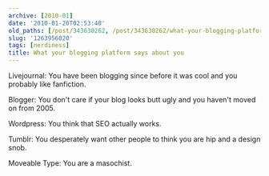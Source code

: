 ```yaml
---
archive: [2010-01]
date: '2010-01-20T02:53:40'
old_paths: [/post/343630262, /post/343630262/what-your-blogging-platform-says-about-you]
slug: '1263956020'
tags: [nerdiness]
title: What your blogging platform says about you
---
```


Livejournal: You have been blogging since before it was cool and you
probably like fanfiction.

Blogger: You don't care if your blog looks butt ugly and you haven't moved
on from 2005.

Wordpress: You think that SEO actually works.

Tumblr: You desperately want other people to think you are hip and
a design snob.

Moveable Type: You are a masochist.
